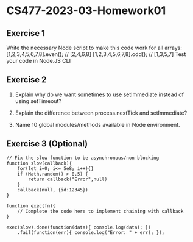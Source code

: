 # CS477-2023-03-Homework01
## Exercise 1
Write the necessary Node script to make this code work for all arrays:
[1,2,3,4,5,6,7,8].even(); // [2,4,6,8]
[1,2,3,4,5,6,7,8].odd(); // [1,3,5,7]
Test your code in Node.JS CLI

## Exercise 2
1. Explain why do we want sometimes to use setImmediate instead of using setTimeout? 

2. Explain the difference between process.nextTick and setImmediate?

3. Name 10 global modules/methods available in Node environment.

## Exercise 3 (Optional)

	// Fix the slow function to be asynchronous/non-blocking
	function slow(callback){ 
		for(let i=0; i<= 5e8; i++){}
		if (Math.random() > 0.5) { 	
			return callback("Error",null) 
		} 
		callback(null, {id:12345}) 
	} 

	function exec(fn){ 
		// Complete the code here to implement chaining with callback
	}

	exec(slow).done(function(data){ console.log(data); })
		.fail(function(err){ console.log("Error: " + err); }); 
